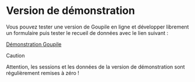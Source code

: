 # Version de démonstration

Vous pouvez tester une version de Goupile en ligne et développer librement un formulaire puis tester le recueil de données avec le lien suivant :

<div class="buttons">
    <a href="https://demo.goupile.fr/" target="_blank">Démonstration Goupile</a>
</div>

> [!CAUTION]
> Attention, les sessions et les données de la version de démonstration sont régulièrement remises à zéro !
